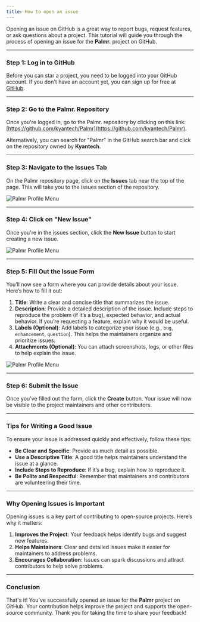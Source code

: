 ```yaml
---
title: How to open an issue
---
```


Opening an issue on GitHub is a great way to report bugs, request features, or ask questions about a project. This tutorial will guide you through the process of opening an issue for the **Palmr.** project on GitHub.

---

### Step 1: Log in to GitHub

Before you can star a project, you need to be logged into your GitHub account. If you don't have an account yet, you can sign up for free at [GitHub](https://github.com/).

---

### Step 2: Go to the Palmr. Repository

Once you're logged in, go to the Palmr. repository by clicking on this link: [https://github.com/kyantech/Palmr](https://github.com/kyantech/Palmr).

Alternatively, you can search for "Palmr" in the GitHub search bar and click on the repository owned by **Kyantech**.

---

### Step 3: Navigate to the Issues Tab

On the Palmr repository page, click on the **Issues** tab near the top of the page. This will take you to the issues section of the repository.

![Palmr Profile Menu](/assets/v1/developers/issues-tab.png)


---

### Step 4: Click on "New Issue"

Once you're in the issues section, click the **New Issue** button to start creating a new issue.

![Palmr Profile Menu](/assets/v1/developers/new-issue-btn.png)


---

### Step 5: Fill Out the Issue Form

You’ll now see a form where you can provide details about your issue. Here’s how to fill it out:

1. **Title**: Write a clear and concise title that summarizes the issue.
2. **Description**: Provide a detailed description of the issue. Include steps to reproduce the problem (if it’s a bug), expected behavior, and actual behavior. If you’re requesting a feature, explain why it would be useful.
3. **Labels (Optional)**: Add labels to categorize your issue (e.g., `bug`, `enhancement`, `question`). This helps the maintainers organize and prioritize issues.
4. **Attachments (Optional)**: You can attach screenshots, logs, or other files to help explain the issue.

![Palmr Profile Menu](/assets/v1/developers/new-issue-form.png)

---

### Step 6: Submit the Issue

Once you’ve filled out the form, click the **Create** button. Your issue will now be visible to the project maintainers and other contributors.

---

### Tips for Writing a Good Issue

To ensure your issue is addressed quickly and effectively, follow these tips:
- **Be Clear and Specific**: Provide as much detail as possible.
- **Use a Descriptive Title**: A good title helps maintainers understand the issue at a glance.
- **Include Steps to Reproduce**: If it’s a bug, explain how to reproduce it.
- **Be Polite and Respectful**: Remember that maintainers and contributors are volunteering their time.

---

### Why Opening Issues is Important

Opening issues is a key part of contributing to open-source projects. Here’s why it matters:
1. **Improves the Project**: Your feedback helps identify bugs and suggest new features.
2. **Helps Maintainers**: Clear and detailed issues make it easier for maintainers to address problems.
3. **Encourages Collaboration**: Issues can spark discussions and attract contributors to help solve problems.

---

### Conclusion

That's it! You've successfully opened an issue for the **Palmr** project on GitHub. Your contribution helps improve the project and supports the open-source community. Thank you for taking the time to share your feedback!
